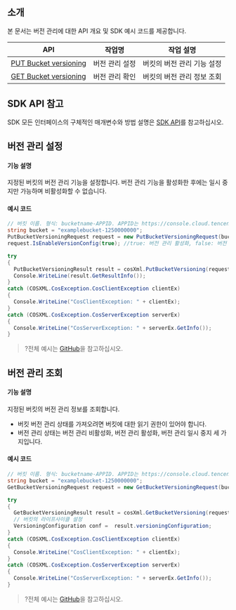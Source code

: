 ## 소개

본 문서는 버전 관리에 대한 API 개요 및 SDK 예시 코드를 제공합니다.

| API                                                          | 작업명       | 작업 설명                 |
| ------------------------------------------------------------ | ------------ | ------------------------ |
| [PUT Bucket versioning](https://intl.cloud.tencent.com/document/product/436/19889) | 버전 관리 설정 | 버킷의 버전 관리 기능 설정 |
| [GET Bucket versioning](https://intl.cloud.tencent.com/document/product/436/19888) | 버전 관리 확인 | 버킷의 버전 관리 정보 조회 |

## SDK API 참고

SDK 모든 인터페이스의 구체적인 매개변수와 방법 설명은 [SDK API](https://cos-dotnet-sdk-doc-1253960454.file.myqcloud.com/)를 참고하십시오.

## 버전 관리 설정

#### 기능 설명

지정된 버킷의 버전 관리 기능을 설정합니다. 버전 관리 기능을 활성화한 후에는 일시 중지만 가능하며 비활성화할 수 없습니다.

#### 예시 코드

[//]: # ".cssg-snippet-put-bucket-versioning"
```cs
// 버킷 이름. 형식: bucketname-APPID. APPID는 https://console.cloud.tencent.com/developer를 참고하십시오.
string bucket = "examplebucket-1250000000";
PutBucketVersioningRequest request = new PutBucketVersioningRequest(bucket);
request.IsEnableVersionConfig(true); //true: 버전 관리 활성화, false: 버전 관리 일시 중지

try
{
  PutBucketVersioningResult result = cosXml.PutBucketVersioning(request);
  Console.WriteLine(result.GetResultInfo());
}
catch (COSXML.CosException.CosClientException clientEx)
{
  Console.WriteLine("CosClientException: " + clientEx);
}
catch (COSXML.CosException.CosServerException serverEx)
{
  Console.WriteLine("CosServerException: " + serverEx.GetInfo());
}
```

>?전체 예시는 [GitHub](https://github.com/tencentyun/cos-snippets/tree/master/dotnet/dist/BucketVersioning.cs)을 참고하십시오.

## 버전 관리 조회

#### 기능 설명

지정된 버킷의 버전 관리 정보를 조회합니다.

- 버킷 버전 관리 상태를 가져오려면 버킷에 대한 읽기 권한이 있어야 합니다.
- 버전 관리 상태는 버전 관리 비활성화, 버전 관리 활성화, 버전 관리 일시 중지 세 가지입니다.

#### 예시 코드

[//]: # ".cssg-snippet-get-bucket-versioning"
```cs
// 버킷 이름. 형식: bucketname-APPID. APPID는 https://console.cloud.tencent.com/developer를 참고하십시오.
string bucket = "examplebucket-1250000000";
GetBucketVersioningRequest request = new GetBucketVersioningRequest(bucket);

try
{
  GetBucketVersioningResult result = cosXml.GetBucketVersioning(request);
  // 버킷의 라이프사이클 설정
  VersioningConfiguration conf =  result.versioningConfiguration;
}
catch (COSXML.CosException.CosClientException clientEx)
{
  Console.WriteLine("CosClientException: " + clientEx);
}
catch (COSXML.CosException.CosServerException serverEx)
{
  Console.WriteLine("CosServerException: " + serverEx.GetInfo());
}
```

>?전체 예시는 [GitHub](https://github.com/tencentyun/cos-snippets/tree/master/dotnet/dist/BucketVersioning.cs)을 참고하십시오.


